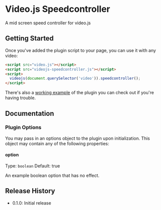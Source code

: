 # Video.js Speedcontroller

A mid screen speed controller for video.js

## Getting Started

Once you've added the plugin script to your page, you can use it with any video:

```html
<script src="video.js"></script>
<script src="videojs-speedcontroller.js"></script>
<script>
  videojs(document.querySelector('video')).speedcontroller();
</script>
```

There's also a [working example](example.html) of the plugin you can check out if you're having trouble.

## Documentation
### Plugin Options

You may pass in an options object to the plugin upon initialization. This
object may contain any of the following properties:

#### option
Type: `boolean`
Default: true

An example boolean option that has no effect.

## Release History

 - 0.1.0: Initial release
